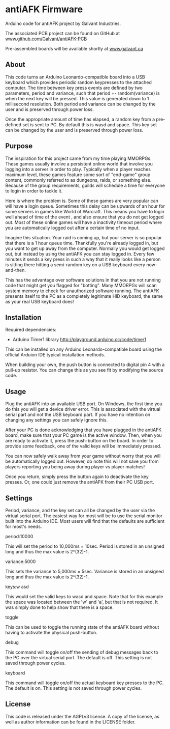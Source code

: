 antiAFK Firmware
================

Arduino code for antiAFK project by Galvant Industries.

The associated PCB project can be found on GitHub at
www.github.com/Galvant/antiAFK-PCB

Pre-assembled boards will be available shortly at www.galvant.ca

About
-----

This code turns an Arduino Leonardo-compatible board into a USB keyboard which provides periodic
random keypresses to the attached computer. The time between key press events are defined by two
parameters, period and variance, such that period +- random(variance) is when the next key will
be pressed. This value is generated down to 1 millisecond resolution. Both period and variance
can be changed by the user and is preserved through power loss.

Once the appropriate amount of time has elapsed, a random key from a pre-defined set is sent to
PC. By default this is wasd and space. This key set can be changed by the user and is preserved 
through power loss.

Purpose
-------

The inspiration for this project came from my time playing MMORPGs. These games usually
involve a persistent online world that involve you logging into a server in 
order to play. Typically when a player reaches maximum level, these games
feature some sort of "end-game" group content, commonly referred to as 
dungeons, raids, or something else. Because of the group requirements, guilds
will schedule a time for everyone to login in order to tackle it.

Here is where the problem is. Some of these games are very popular can will
have a login queue. Sometimes this delay can be upwards of an hour for some
servers in games like World of Warcraft. This means you have to login well
ahead of time of the event , and also ensure that you do not get logged out.
Most of these online games will have a inactivity timeout period where you
are automatically logged out after a certain time of no input.

Imagine this situation. Your raid is coming up, but your server is so popular
that there is a 1 hour queue time. Thankfully you're already logged in, but
you want to get up away from the computer. Normally you would get logged out,
but instead by using the antiAFK you can stay logged in. Every few minutes
it sends a key press in such a way that it really looks like a person is
sitting there hitting a semi-random key on a USB keyboard every now-and-then.

This has the advantage over software solutions in that you are not running
code that might get you flagged for "botting". Many MMORPGs will scan system
memory to check for unauthorized software running. The antiAFK presents itself
to the PC as a completely legitimate HID keyboard, the same as your real USB 
keyboard does!

Installation
------------

Required dependencies:
- Arduino Timer1 library http://playground.arduino.cc/code/timer1

This can be installed on any Arduino Leonardo-compatible board using the official Arduion IDE 
typical installation methods. 

When building your own, the push button is connected to digital pin 4 with a 
pull-up resistor. You can change this as you see fit by modifying the source
code.

Usage
-----

Plug the antiAFK into an available USB port. On Windows, the first time you
do this you will get a device driver error. This is associated with the
virtual serial part and not the USB keyboard part. If you have no intention
on changing any settings you can safely ignore this.

After your PC is done acknowledging that you have plugged in the antiAFK
board, make sure that your PC game is the active window. Then, when you are
ready to activate it, press the push-button on the board. In order to provide 
some feedback, one of the valid keys will be immediately pressed.

You can now safely walk away from your game without worry that you will be 
automatically logged out. However, do note this will not save you from players
reporting you being away during player vs player matches!

Once you return, simply press the button again to deactivate the key presses.
Or, one could just remove the antiAFK from their PC USB port.

Settings
--------

Period, variance, and the key set can all be changed by the user via the virtual serial port.
The easiest way for most will be to use the serial monitor built into the Arduino IDE. Most
users will find that the defaults are sufficient for most's needs.

period:10000

This will set the period to 10,000ms = 10sec. Period is stored in an unsigned long and thus
the max value is 2^(32)-1.

variance:5000

This sets the variance to 5,000ms = 5sec. Variance is stored in an unsigned long and thus the
max value is 2^(32)-1.

keys:w asd

This would set the valid keys to wasd and space. Note that for this example
the space was located between the 'w' and 'a', but that is not required. It 
was simply done to help show that there is a space.

toggle

This can be used to toggle the running state of the antiAFK board without 
having to activate the physical push-button.

debug

This command will toggle on/off the sending of debug messages back to the PC over the 
virtual serial port. The default is off. This setting is not saved through power cycles.

keyboard

This command will toggle on/off the actual keyboard key presses to the PC. The default
is on. This setting is not saved through power cycles.

License
-------

This code is released under the AGPLv3 license. A copy of the license, as well as author
information can be found in the LICENSE folder.
